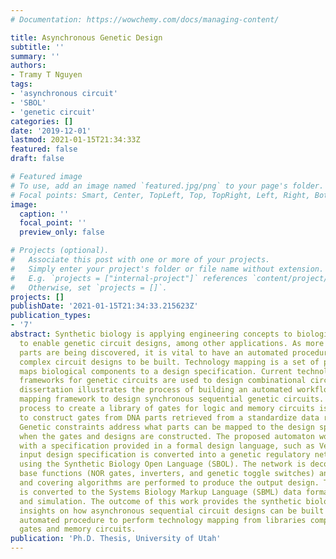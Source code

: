 ```yaml
---
# Documentation: https://wowchemy.com/docs/managing-content/

title: Asynchronous Genetic Design
subtitle: ''
summary: ''
authors:
- Tramy T Nguyen
tags:
- 'asynchronous circuit'
- 'SBOL'
- 'genetic circuit'
categories: []
date: '2019-12-01'
lastmod: 2021-01-15T21:34:33Z
featured: false
draft: false

# Featured image
# To use, add an image named `featured.jpg/png` to your page's folder.
# Focal points: Smart, Center, TopLeft, Top, TopRight, Left, Right, BottomLeft, Bottom, BottomRight.
image:
  caption: ''
  focal_point: ''
  preview_only: false

# Projects (optional).
#   Associate this post with one or more of your projects.
#   Simply enter your project's folder or file name without extension.
#   E.g. `projects = ["internal-project"]` references `content/project/deep-learning/index.md`.
#   Otherwise, set `projects = []`.
projects: []
publishDate: '2021-01-15T21:34:33.215623Z'
publication_types:
- '7'
abstract: Synthetic biology is applying engineering concepts to biological processes
  to enable genetic circuit designs, among other applications. As more biological
  parts are being discovered, it is vital to have an automated procedure to allow
  complex circuit designs to be built. Technology mapping is a set of procedures that
  maps biological components to a design specification. Current technology mapping
  frameworks for genetic circuits are used to design combinational circuits. This
  dissertation illustrates the process of building an automated workflow for a technology
  mapping framework to design synchronous sequential genetic circuits. An automated
  process to create a library of gates for logic and memory circuits is described
  to construct gates from DNA parts retrieved from a standardize data repository.
  Genetic constraints address what parts can be mapped to the design specification
  when the gates and designs are constructed. The proposed automaton workflow begins
  with a specification provided in a formal design language, such as Verilog. The
  input design specification is converted into a genetic regulatory network represented
  using the Synthetic Biology Open Language (SBOL). The network is decomposed into
  base functions (NOR gates, inverters, and genetic toggle switches) and matching
  and covering algorithms are performed to produce the output design. The output design
  is converted to the Systems Biology Markup Language (SBML) data format for testing
  and simulation. The outcome of this work provides the synthetic biology community
  insights on how asynchronous sequential circuit designs can be built through an
  automated procedure to perform technology mapping from libraries composed of logic
  gates and memory circuits.
publication: 'Ph.D. Thesis, University of Utah'
---
```

